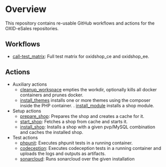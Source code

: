 # Overview
This repository contains re-usable GitHub workflows and actions for the OXID-eSales repositories.

## Workflows
- [call-test_matrix](docs/workflows/call-test_matrix.md): Full test matrix for oxidshop_ce and oxidshop_ee.

## Actions
- Auxiliary actions
    - [cleanup_workspace](docs/actions/cleanup_workspace.md) empties the workdir, optionally kills all docker containers and prunes docker.
    - [install_themes](docs/actions/install_themes.md) installs one or more themes using the composer inside the PHP container.
    . [install_module](docs/actions/install_mdodule.md) installs a shop module.
- Setup actions
    - [prepare_shop](docs/actions/prepare_shop.md): Prepares the shop and creates a cache for it.
    - [start_shop](docs/actions/start_shop.md): Fetches a shop from cache and starts it.
    - [install_shop](docs/actions/install_shop.md): Installs a shop with a given pvp/MySQL combination and caches the installed shop.
- Test actions
    - [phpunit](docs/actions/phpunit.md): Executes phpunit tests in a running container.
    - [codeception](docs/actions/codeception.md): Executes codeception tests in a running container and uploads the logs and outputs as artifacts.
    - [sonarcloud](docs/actions/sonarcloud.md): Runs sonarcloud over the given installation
